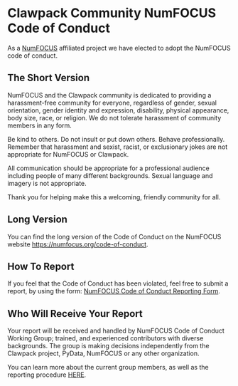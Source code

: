 # Clawpack Community NumFOCUS Code of Conduct

As a [NumFOCUS](https://numfocus.org) affiliated project we have elected to
adopt the NumFOCUS code of conduct.

## The Short Version

NumFOCUS and the Clawpack community is dedicated to providing a
harassment-free community for everyone, regardless of gender, sexual
orientation, gender identity and expression, disability, physical appearance,
body size, race, or religion. We do not tolerate harassment of community
members in any form.

Be kind to others. Do not insult or put down others. Behave professionally.
Remember that harassment and sexist, racist, or exclusionary jokes are not
appropriate for NumFOCUS or Clawpack.

All communication should be appropriate for a professional audience including
people of many different backgrounds. Sexual language and imagery is not
appropriate.

Thank you for helping make this a welcoming, friendly community for all.

## Long Version

You can find the long version of the Code of Conduct on the NumFOCUS website 
https://numfocus.org/code-of-conduct.

## How To Report

If you feel that the Code of Conduct has been violated, feel free to submit a
report, by using the form: [NumFOCUS Code of Conduct Reporting Form](https://numfocus.typeform.com/to/ynjGdT?typeform-source=numfocus.org). 

## Who Will Receive Your Report

Your report will be received and handled by NumFOCUS Code of Conduct Working
Group; trained, and experienced contributors with diverse backgrounds. The
group is making decisions independently from the Clawpack project, PyData,
NumFOCUS or any other organization. 

You can learn more about the current group members, as well as the reporting
procedure [HERE](https://numfocus.org/code-of-conduct).
